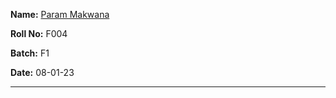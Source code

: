 
**Name:** [Param Makwana](mailto:paramsinghmakwana@gmail.com)                                                                                                                                                     

**Roll No:** F004

**Batch:** F1

**Date:** 08-01-23

___

